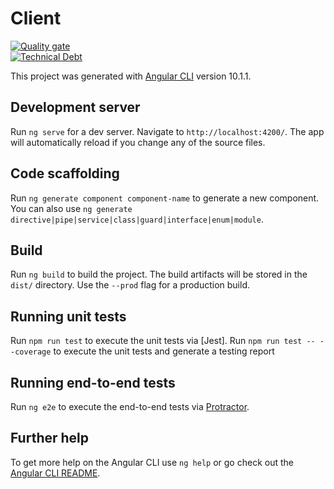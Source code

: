 # Client

[![Quality gate](https://sonarcloud.io/api/project_badges/quality_gate?project=money-tree_FRONTEND)](https://sonarcloud.io/dashboard?id=money-tree_FRONTEND)
</br>
[![Technical Debt](https://sonarcloud.io/api/project_badges/measure?project=money-tree_FRONTEND&metric=sqale_index)](https://sonarcloud.io/dashboard?id=money-tree_FRONTEND)

This project was generated with [Angular CLI](https://github.com/angular/angular-cli) version 10.1.1.

## Development server

Run `ng serve` for a dev server. Navigate to `http://localhost:4200/`. The app will automatically reload if you change any of the source files.

## Code scaffolding

Run `ng generate component component-name` to generate a new component. You can also use `ng generate directive|pipe|service|class|guard|interface|enum|module`.

## Build

Run `ng build` to build the project. The build artifacts will be stored in the `dist/` directory. Use the `--prod` flag for a production build.

## Running unit tests

Run `npm run test` to execute the unit tests via [Jest].
Run `npm run test -- --coverage` to execute the unit tests and generate a testing report

## Running end-to-end tests

Run `ng e2e` to execute the end-to-end tests via [Protractor](http://www.protractortest.org/).

## Further help

To get more help on the Angular CLI use `ng help` or go check out the [Angular CLI README](https://github.com/angular/angular-cli/blob/master/README.md).
